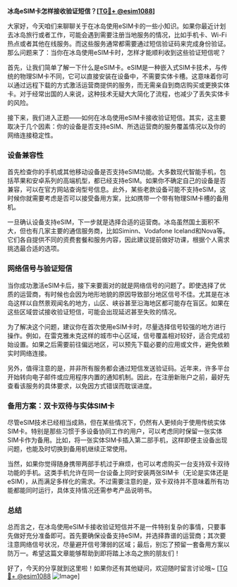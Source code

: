 **冰岛eSIM卡怎样接收验证短信？[[TG💪+ @esim1088](https://t.me/s/esim1088)]**

大家好，今天咱们来聊聊关于在冰岛使用eSIM卡的一些小知识。如果你最近计划去冰岛旅行或者工作，可能会遇到需要注册当地服务的情况，比如手机卡、Wi-Fi热点或者其他在线服务。而这些服务通常都需要通过短信验证码来完成身份验证。那么问题来了：当你在冰岛使用eSIM卡时，怎样才能顺利收到这些验证短信呢？

首先，让我们简单了解一下什么是eSIM卡。eSIM是一种嵌入式SIM卡技术，与传统的物理SIM卡不同，它可以直接安装在设备中，不需要实体卡槽。这意味着你可以通过远程下载的方式激活运营商提供的服务，而无需亲自到商店购买或更换实体卡。对于经常出国的人来说，这种技术无疑大大简化了流程，也减少了丢失实体卡的风险。

接下来，我们进入正题——如何在冰岛使用eSIM卡接收验证短信。其实，这主要取决于几个因素：你的设备是否支持eSIM、所选运营商的服务覆盖情况以及你的网络连接稳定性。

### **设备兼容性**
首先检查你的手机或其他移动设备是否支持eSIM功能。大多数现代智能手机，包括苹果和安卓系列的高端机型，都已经支持eSIM。如果你不确定自己的设备是否兼容，可以在官方网站查询型号信息。此外，某些老款设备可能不支持eSIM，这时候你就需要考虑是否可以接受备用方案，比如携带一个带有物理SIM卡槽的备用机。

一旦确认设备支持eSIM，下一步就是选择合适的运营商。冰岛虽然国土面积不大，但也有几家主要的通信服务商，比如Siminn、Vodafone Iceland和Nova等。它们各自提供不同的资费套餐和服务内容，因此建议提前做好功课，根据个人需求挑选最合适的选项。

### **网络信号与验证短信**
当你成功激活eSIM卡后，接下来要面对的就是网络信号的问题了。即使选择了优质的运营商，有时候也会因为地形地貌的原因导致部分地区信号不佳。尤其是在冰岛这样以自然景观闻名的地方，山区、峡谷甚至沿海地区都可能存在盲区。如果在这些区域尝试接收验证短信，可能会出现延迟甚至失败的情况。

为了解决这个问题，建议你在首次使用eSIM卡时，尽量选择信号较强的地方进行操作。例如，在雷克雅未克这样的城市中心区域，信号覆盖相对较好，适合完成初始设置。如果之后需要前往偏远地区，可以预先下载必要的应用或文件，避免依赖实时网络连接。

另外，值得注意的是，并非所有服务都会通过短信发送验证码。近年来，许多平台开始转向电子邮件或应用程序内置的通知机制。因此，在注册新账户之前，最好先查看该服务的具体要求，以免因方式错误而耽误进度。

### **备用方案：双卡双待与实体SIM卡**
尽管eSIM技术已经相当成熟，但在某些情况下，仍然有人更倾向于使用传统实体SIM卡。特别是那些习惯于多设备协同工作的用户，可以考虑同时保留一张实体SIM卡作为备用。比如，将一张实体SIM卡插入第二部手机，这样即便主设备出现问题，也能及时切换到备用机继续正常使用。

当然，如果你觉得随身携带两部手机过于麻烦，也可以考虑购买一台支持双卡双待功能的手机。这类手机允许在同一台设备上同时安装两张SIM卡（无论是实体还是eSIM），从而满足多样化的需求。不过需要注意的是，双卡双待并不意味着所有功能都能同时运行，具体支持情况还需参考产品说明书。

### **总结**
总而言之，在冰岛使用eSIM卡接收验证短信并不是一件特别复杂的事情，只要事先做好充分准备即可。首先要确保设备支持eSIM，并选择靠谱的运营商；其次要注意网络信号状况，尽量避开信号薄弱的区域；最后，别忘了预留一套备用方案以防万一。希望这篇文章能够帮助到即将踏上冰岛之旅的朋友们！

好了，今天的分享就到这里啦！如果你还有其他疑问，欢迎随时留言讨论哦~ [[TG💪+ @esim1088](https://t.me/s/esim1088) ![Image](https://i.postimg.cc/4NQfJmqS/Snipaste-2025-05-13-00-14-12.png)]